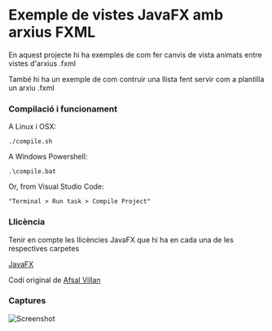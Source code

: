 # Exemple de vistes JavaFX amb arxius FXML #

En aquest projecte hi ha exemples de com fer canvis de vista animats entre vistes d'arxius .fxml

També hi ha un exemple de com contruir una llista fent servir com a plantilla un arxiu .fxml

### Compilació i funcionament ###

A Linux i OSX:

```
./compile.sh
```

A Windows Powershell:

```
.\compile.bat
```

Or, from Visual Studio Code:

```
"Terminal > Run task > Compile Project"

```

### Llicència ###

Tenir en compte les llicències JavaFX que hi ha en cada una de les respectives carpetes

[JavaFX](https://openjdk.org/projects/openjfx/)

Codi original de [Afsal Villan](https://github.com/afsalashyana/JavaFX-Tutorial-Codes/tree/master/JavaFX%20Scene%20Transition)


### Captures ###

![Screenshot](./assets/screenshot.gif)

